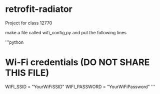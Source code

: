 # retrofit-radiator
Project for class 12770

make a file called wifi_config,py and put the following lines

'''python
# Wi-Fi credentials (DO NOT SHARE THIS FILE)

WIFI_SSID = "YourWiFiSSID"
WIFI_PASSWORD = "YourWiFiPassword"
'''